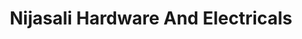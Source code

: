 ---
title: "Nijasali Hardware And Electricals"
url: /kozhikode/nijasali-hardware-and-electricals/
shop: hardware
---